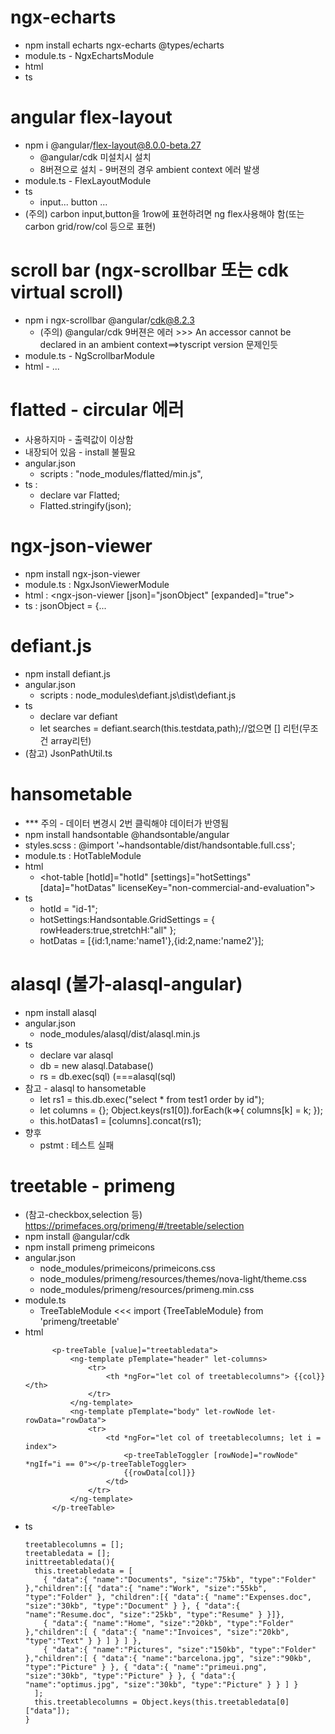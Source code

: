 
# ngx-echarts
- npm install echarts ngx-echarts @types/echarts
- module.ts - NgxEchartsModule
- html
- ts


# angular flex-layout
- npm i @angular/flex-layout@8.0.0-beta.27
  - @angular/cdk 미설치시 설치
  - 8버젼으로 설치 - 9버젼의 경우 ambient context 에러 발생
- module.ts - FlexLayoutModule 
- ts
  - <div fxLayout="row" fxLayoutAlign="space-between"> input... button ...</div>
- (주의) carbon input,button을 1row에 표현하려면 ng flex사용해야 함(또는 carbon grid/row/col 등으로 표현)

# scroll bar (ngx-scrollbar 또는 cdk virtual scroll)
- npm i ngx-scrollbar @angular/cdk@8.2.3
  - (주의) @angular/cdk 9버젼은 에러 >>> An accessor cannot be declared in an ambient context==>tyscript version 문제인듯
- module.ts - NgScrollbarModule
- html - <ng-scrollbar> ... </ng-scrollbar>

# flatted - circular 에러
- 사용하지마 - 출력값이 이상함
- 내장되어 있음 - install 불필요
- angular.json
  - scripts : "node_modules/flatted/min.js",
- ts : 
  - declare var Flatted;
  - Flatted.stringify(json);

# ngx-json-viewer
- npm install ngx-json-viewer
- module.ts : NgxJsonViewerModule 
- html : <ngx-json-viewer [json]="jsonObject" [expanded]="true"></ngx-json-viewer>
- ts : jsonObject = {...


# defiant.js
- npm install defiant.js
- angular.json
  - scripts : node_modules\defiant.js\dist\defiant.js
- ts
  - declare var defiant
  - let searches = defiant.search(this.testdata,path);//없으면 [] 리턴(무조건 array리턴)
- (참고) JsonPathUtil.ts

# hansometable
- *** 주의 - 데이터 변경시 2번 클릭해야 데이터가 반영됨
- npm install handsontable @handsontable/angular
- styles.scss : @import '~handsontable/dist/handsontable.full.css';
- module.ts : HotTableModule
- html
  - <hot-table [hotId]="hotId" [settings]="hotSettings" [data]="hotDatas" licenseKey="non-commercial-and-evaluation"></hot-table>
- ts
  - hotId = "id-1";
  - hotSettings:Handsontable.GridSettings = { rowHeaders:true,stretchH:"all" };
  - hotDatas = [{id:1,name:'name1'},{id:2,name:'name2'}];

# alasql (불가-alasql-angular)
- npm install alasql
- angular.json
  - node_modules/alasql/dist/alasql.min.js
- ts
  - declare var alasql
  - db = new alasql.Database()
  - rs = db.exec(sql) (===alasql(sql)
- 참고 - alasql to hansometable
  - let rs1 = this.db.exec("select * from test1 order by id");
  - let columns = {}; Object.keys(rs1[0]).forEach(k=>{ columns[k] = k; });
  - this.hotDatas1 = [columns].concat(rs1);
- 향후
  - pstmt : 테스트 실패

# treetable - primeng
- (참고-checkbox,selection 등) https://primefaces.org/primeng/#/treetable/selection
- npm install @angular/cdk
- npm install primeng primeicons
- angular.json
  - node_modules/primeicons/primeicons.css
  - node_modules/primeng/resources/themes/nova-light/theme.css
  - node_modules/primeng/resources/primeng.min.css
- module.ts
  - TreeTableModule <<< import {TreeTableModule} from 'primeng/treetable'
- html
  ```
        <p-treeTable [value]="treetabledata">
            <ng-template pTemplate="header" let-columns> 
                <tr> 
                    <th *ngFor="let col of treetablecolumns"> {{col}} </th> 
                </tr> 
            </ng-template>
            <ng-template pTemplate="body" let-rowNode let-rowData="rowData">
                <tr>
                    <td *ngFor="let col of treetablecolumns; let i = index">
                        <p-treeTableToggler [rowNode]="rowNode" *ngIf="i == 0"></p-treeTableToggler>
                        {{rowData[col]}}
                    </td>
                </tr>
            </ng-template>
        </p-treeTable>        
  ```
- ts
  ```
  treetablecolumns = [];
  treetabledata = [];
  inittreetabledata(){
    this.treetabledata = [ 
      { "data":{ "name":"Documents", "size":"75kb", "type":"Folder" },"children":[{ "data":{ "name":"Work", "size":"55kb", "type":"Folder" }, "children":[{ "data":{ "name":"Expenses.doc", "size":"30kb", "type":"Document" } }, { "data":{ "name":"Resume.doc", "size":"25kb", "type":"Resume" } }]}, 
      { "data":{ "name":"Home", "size":"20kb", "type":"Folder" },"children":[ { "data":{ "name":"Invoices", "size":"20kb", "type":"Text" } } ] } ] }, 
      { "data":{ "name":"Pictures", "size":"150kb", "type":"Folder" },"children":[ { "data":{ "name":"barcelona.jpg", "size":"90kb", "type":"Picture" } }, { "data":{ "name":"primeui.png", "size":"30kb", "type":"Picture" } }, { "data":{ "name":"optimus.jpg", "size":"30kb", "type":"Picture" } } ] } 
    ];
    this.treetablecolumns = Object.keys(this.treetabledata[0]["data"]);
  }
  ```
